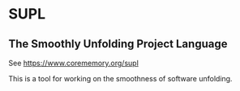 # SUPL

## The Smoothly Unfolding Project Language

See https://www.corememory.org/supl

This is a tool for working on the smoothness of software unfolding.
